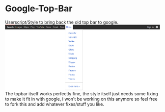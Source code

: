 # Google-Top-Bar
Userscript/Style to bring back the old top bar to google.
![How it looks](https://github.com/CallyHam/Google-Top-Bar/blob/main/preview.png?raw=true)
The topbar itself works perfectly fine, the style itself just needs some fixing to make it fit in with google, i won't be working on this anymore so feel free to fork this and add whatever fixes/stuff you like.
